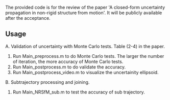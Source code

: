 The provided code is for the review of the paper 'A closed-form uncertainty propagation in non-rigid structure from motion'. It will be publicly available after the acceptance. 

     

## Usage ##
A. Validation of uncertainty with Monte Carlo tests. Table (2-4) in the paper.      
1. Run Main_preprocess.m   to do Monte Carlo tests. The larger the number of iteration, the more accuracy of Monte Carlo tests.      
2. Run Main_postprocess.m to do validate the accuracy.     
3. Run Main_postprocess_video.m to visualize the uncertainity ellipsoid.   

B. Subtrajectory processing and joining.    
1. Run Main_NRSfM_sub.m to test the accuracy of sub trajectory.      
      












